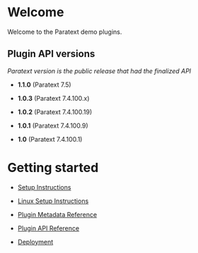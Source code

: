 # Welcome

Welcome to the Paratext demo plugins.

## Plugin API versions

*Paratext version is the public release that had the finalized API*

* **1.1.0** (Paratext 7.5)

* **1.0.3** (Paratext 7.4.100.x)

* **1.0.2** (Paratext 7.4.100.19)

* **1.0.1** (Paratext 7.4.100.9)

* **1.0** (Paratext 7.4.100.1)

# Getting started

* [Setup Instructions](Setup%20Instructions.md)

* [Linux Setup Instructions](Linux%20Setup%20Instructions.md)

* [Plugin Metadata Reference](Plugin%20Metadata%20Reference.md)

* [Plugin API Reference](Plugin%20API%20Reference.md)

* [Deployment](Deployment.md)